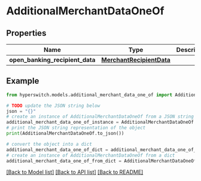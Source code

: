 # AdditionalMerchantDataOneOf


## Properties

Name | Type | Description | Notes
------------ | ------------- | ------------- | -------------
**open_banking_recipient_data** | [**MerchantRecipientData**](MerchantRecipientData.md) |  | 

## Example

```python
from hyperswitch.models.additional_merchant_data_one_of import AdditionalMerchantDataOneOf

# TODO update the JSON string below
json = "{}"
# create an instance of AdditionalMerchantDataOneOf from a JSON string
additional_merchant_data_one_of_instance = AdditionalMerchantDataOneOf.from_json(json)
# print the JSON string representation of the object
print(AdditionalMerchantDataOneOf.to_json())

# convert the object into a dict
additional_merchant_data_one_of_dict = additional_merchant_data_one_of_instance.to_dict()
# create an instance of AdditionalMerchantDataOneOf from a dict
additional_merchant_data_one_of_from_dict = AdditionalMerchantDataOneOf.from_dict(additional_merchant_data_one_of_dict)
```
[[Back to Model list]](../README.md#documentation-for-models) [[Back to API list]](../README.md#documentation-for-api-endpoints) [[Back to README]](../README.md)


